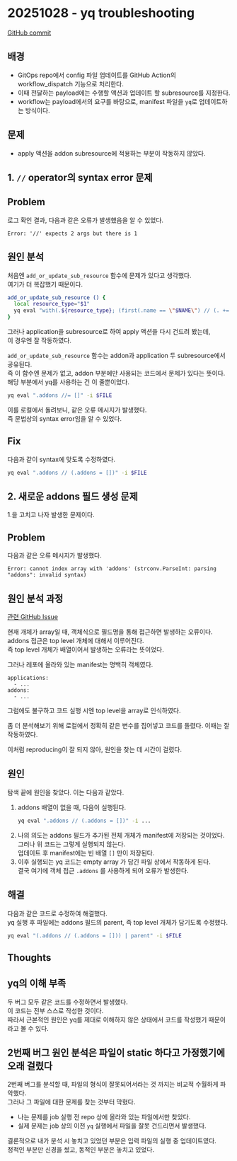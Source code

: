 # 20251028 - yq troubleshooting

[GitHub commit](https://github.com/team-xquare/xquare-onpremise-project-gitops-repo/commit/ceef1319510aa5bc627a55d3eebf0bf1fc7fce4e)

## 배경

- GitOps repo에서 config 파일 업데이트를 GitHub Action의 workflow_dispatch 기능으로 처리한다.
- 이때 전달하는 payload에는 수행할 액션과 업데이트 할 subresource를 지정한다.
- workflow는 payload에서의 요구를 바탕으로, manifest 파일을 `yq`로 업데이트하는 방식이다.

## 문제

- apply 액션을 addon subresource에 적용하는 부분이 작동하지 않았다.

## 1. `//` operator의 syntax error 문제

## Problem

로그 확인 결과, 다음과 같은 오류가 발생했음을 알 수 있었다.

```
Error: '//' expects 2 args but there is 1
```

## 원인 분석

처음엔 `add_or_update_sub_resource` 함수에 문제가 있다고 생각했다.  
여기가 더 복잡했기 때문이다.

```bash
add_or_update_sub_resource () {
  local resource_type="$1"
  yq eval "with(.${resource_type}; (first(.name == \"$NAME\") // (. += { \"name\": \"$NAME\" } | first(.name == \"$NAME\"))) *= ${SPEC})" -i $FILE
}
```

그러나 application을 subresource로 하여 apply 액션을 다시 건드려 봤는데,  
이 경우엔 잘 작동하였다.

`add_or_update_sub_resource` 함수는 addon과 application 두 subresource에서 공유된다.  
즉 이 함수엔 문제가 없고, addon 부분에만 사용되는 코드에서 문제가 있다는 뜻이다.  
해당 부분에서 yq를 사용하는 건 이 줄뿐이었다.

```bash
yq eval ".addons //= []" -i $FILE
```

이를 로컬에서 돌려보니, 같은 오류 메시지가 발생했다.  
즉 문법상의 syntax error임을 알 수 있었다.

## Fix

다음과 같이 syntax에 맞도록 수정하였다.

```bash
yq eval ".addons // (.addons = [])" -i $FILE
```

## 2. 새로운 addons 필드 생성 문제

1.을 고치고 나자 발생한 문제이다.

## Problem

다음과 같은 오류 메시지가 발생했다.

```
Error: cannot index array with 'addons' (strconv.ParseInt: parsing "addons": invalid syntax)
```

## 원인 분석 과정

[관련 GitHub Issue](https://github.com/mikefarah/yq/issues/1076)

현재 개체가 array일 때, 객체식으로 필드명을 통해 접근하면 발생하는 오류이다.  
addons 접근은 top level 개체에 대해서 이루어진다.  
즉 top level 개체가 배열이어서 발생하는 오류라는 뜻이었다.

그러나 레포에 올라와 있는 manifest는 명백히 객체였다.

```
applications:
  - ...
addons:
  - ...
```

그럼에도 불구하고 코드 실행 시엔 top level을 array로 인식하였다.

좀 더 분석해보기 위해 로컬에서 정확히 같은 변수를 집어넣고 코드를 돌렸다.
이때는 잘 작동하였다.

이처럼 reproducing이 잘 되지 않아, 원인을 찾는 데 시간이 걸렸다.

## 원인

탐색 끝에 원인을 찾았다. 이는 다음과 같았다.

1. addons 배열이 없을 때, 다음이 실행된다.
   ```bash
   yq eval ".addons // (.addons = [])" -i ...
   ```
2. 나의 의도는 addons 필드가 추가된 전체 개체가 manifest에 저장되는 것이었다.  
   그러나 위 코드는 그렇게 실행되지 않는다.  
   업데이트 후 manifest에는 빈 배열 `[]` 만이 저장된다.
3. 이후 실행되는 yq 코드는 empty array 가 담긴 파일 상에서 작동하게 된다.  
   결국 여기에 객체 접근 `.addons` 를 사용하게 되어 오류가 발생한다.

## 해결

다음과 같은 코드로 수정하여 해결했다.  
yq 실행 후 파일에는 addons 필드의 parent, 즉 top level 개체가 담기도록 수정했다.

```bash
yq eval "(.addons // (.addons = [])) | parent" -i $FILE
```

## Thoughts

## yq의 이해 부족

두 버그 모두 같은 코드를 수정하면서 발생했다.  
이 코드는 전부 스스로 작성한 것이다.  
따라서 근본적인 원인은 yq를 제대로 이해하지 않은 상태에서 코드를 작성했기 때문이라고 볼 수 있다.

## 2번째 버그 원인 분석은 파일이 static 하다고 가정했기에 오래 걸렸다

2번째 버그를 분석할 때, 파일의 형식이 잘못되어서라는 것 까지는 비교적 수월하게 파악했다.  
그러나 그 파일에 대한 문제를 찾는 것부터 막혔다.

- 나는 문제를 job 실행 전 repo 상에 올라와 있는 파일에서만 찾았다.
- 실제 문제는 job 상의 이전 `yq` 실행에서 파일을 잘못 건드리면서 발생했다.

결론적으로 내가 분석 시 놓치고 있었던 부분은 입력 파일의 실행 중 업데이트였다.  
정적인 부분만 신경을 썼고, 동적인 부분은 놓치고 있었다.
